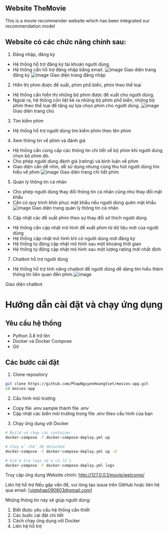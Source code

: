 ## Website TheMovie
This is a movie recommender website which has been integrated our recommendation model
## Website có các chức năng chính sau:
1.	Đăng nhập, đăng ký
-	Hệ thống hỗ trợ đăng ký tài khoản người dùng.
-	Hệ thống cần hỗ trợ đăng nhập bằng email.
![image](https://github.com/user-attachments/assets/0d489f7d-b6e1-44b0-b727-674eb62e4d4f)
Giao diện trang đăng ký
![image](https://github.com/user-attachments/assets/0c4c18cc-bc6d-4a22-921b-0a86eb8e4fc6)
Giao diện trang đăng nhập
2.	Hiển thị phim được đề xuất, phim phổ biến, phim theo thể loại
-	Hệ thống cần hiển thị những bộ phim được đề xuất cho người dùng.
-	Ngoài ra, hệ thống còn liệt kê ra những bộ phim phổ biến, những bộ phim theo thể loại để tăng sự lựa chọn phim cho người dùng.
![image](https://github.com/user-attachments/assets/e25bbf3a-5d81-4c91-b61b-94a23c80ce76)
Giao diện trang chủ
3.	Tìm kiếm phim
-	Hệ thống hỗ trợ người dùng tìm kiếm phim theo tên phim
4.	Xem thông tin về phim và đánh giá
-	Hệ thống cần cùng cấp các thông tin chi tiết về bộ phim khi người dùng chọn bộ phim đó.
-	Cho phép người dùng đánh giá (rating) và bình luận về phim
-	Giao diện cần dễ nhìn, dễ sử dụng nhưng cũng thu hút người dùng tìm hiểu về phim
![image](https://github.com/user-attachments/assets/12503227-d7d6-4ab0-9514-4409e6661cc6)
Giao diện trang chi tiết phim
5.	Quản lý thông tin cá nhân
-	Cho phép người dùng thay đổi thông tin cá nhân cũng như thay đổi mật khẩu
-	Cần có quy trình khôi phục mật khẩu nếu người dùng quên mật khẩu
![image](https://github.com/user-attachments/assets/5327d647-c4a2-4428-b1ee-b243d0b4668f)
Giao diện trang quản lý thông tin cá nhân
6.	Cập nhật các đề xuất phim theo sự thay đổi sở thích người dùng
-	Hệ thống cần cập nhật mô hình đề xuất phim từ dữ liệu mới của người dùng
-	Hệ thống cập nhật mô hình khi có người dùng mới đăng ký 
-	Hệ thống tự động cập nhật mô hình sau một khoảng thời gian
-	Hệ thống tự động cập nhật mô hình sau một lượng rating mới nhất định
7. Chatbot hỗ trợ người dùng
-	Hệ thống hỗ trợ tính năng chatbot để người dùng dễ dàng tìm hiểu thêm thông tin liên quan đến phim
![image](https://github.com/user-attachments/assets/fac68621-22f1-49c2-91e2-e3b9a21cfeb6)


Giao diện chatbot


# Hướng dẫn cài đặt và chạy ứng dụng

## Yêu cầu hệ thống
- Python 3.8 trở lên
- Docker và Docker Compose
- Git

## Các bước cài đặt

1. Clone repository
```bash
git clone https://github.com/PhapNguyenHoangViet/movies-app.git
cd movies-app
```
2. Cấu hình môi trường

- Copy file .env.sample thành file .env
- Cập nhật các biến môi trường trong file .env theo cấu hình của bạn

3. Chạy ứng dụng với Docker
```bash
# Build và chạy các container
docker-compose -f docker-compose-deploy.yml up

# Chạy ở chế độ detached
docker-compose -f docker-compose-deploy.yml up -d

# Kiểm tra logs nếu có lỗi
docker-compose -f docker-compose-deploy.yml logs
```

Truy cập ứng dụng
Website chính: http://127.0.0.1/movie/welcome/

Liên hệ hỗ trợ
Nếu gặp vấn đề, vui lòng tạo issue trên GitHub hoặc liên hệ qua email: [vietphap090603@gmail.com]

Những thông tin này sẽ giúp người dùng:
1. Biết được yêu cầu hệ thống cần thiết
2. Các bước cài đặt chi tiết
3. Cách chạy ứng dụng với Docker
4. Liên hệ hỗ trợ

